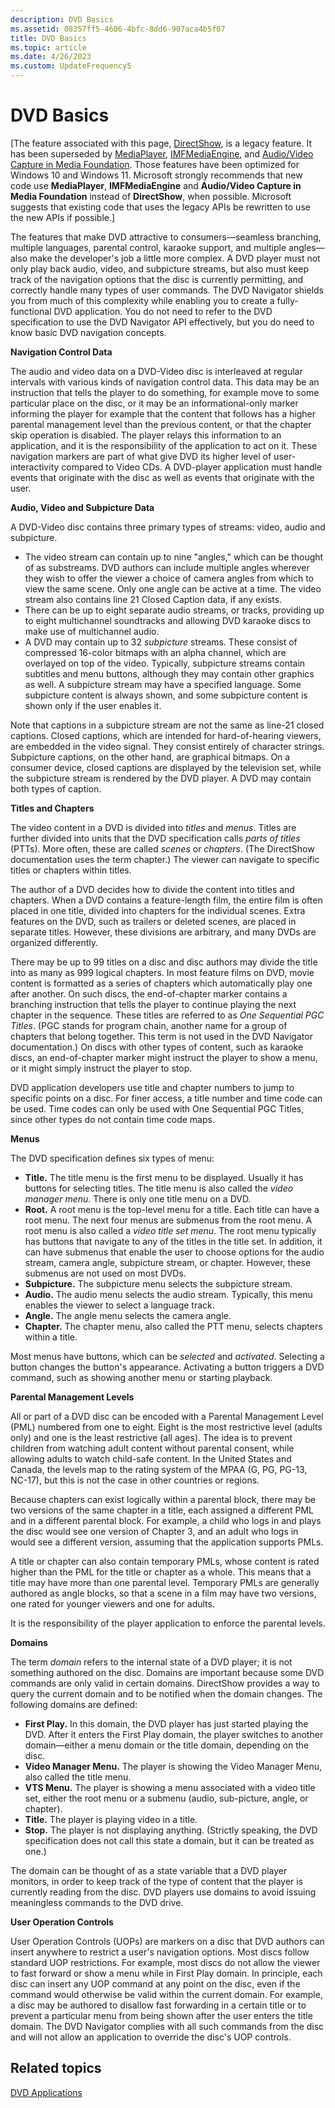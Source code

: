 ```yaml
---
description: DVD Basics
ms.assetid: 08357ff5-4606-4bfc-8dd6-907aca4b5f07
title: DVD Basics
ms.topic: article
ms.date: 4/26/2023
ms.custom: UpdateFrequency5
---
```


# DVD Basics

\[The feature associated with this page, [DirectShow](/windows/win32/directshow/directshow), is a legacy feature. It has been superseded by [MediaPlayer](/uwp/api/Windows.Media.Playback.MediaPlayer), [IMFMediaEngine](/windows/win32/api/mfmediaengine/nn-mfmediaengine-imfmediaengine), and [Audio/Video Capture in Media Foundation](/windows/win32/medfound/audio-video-capture-in-media-foundation). Those features have been optimized for Windows 10 and Windows 11. Microsoft strongly recommends that new code use **MediaPlayer**, **IMFMediaEngine** and **Audio/Video Capture in Media Foundation** instead of **DirectShow**, when possible. Microsoft suggests that existing code that uses the legacy APIs be rewritten to use the new APIs if possible.\]

The features that make DVD attractive to consumers—seamless branching, multiple languages, parental control, karaoke support, and multiple angles—also make the developer's job a little more complex. A DVD player must not only play back audio, video, and subpicture streams, but also must keep track of the navigation options that the disc is currently permitting, and correctly handle many types of user commands. The DVD Navigator shields you from much of this complexity while enabling you to create a fully-functional DVD application. You do not need to refer to the DVD specification to use the DVD Navigator API effectively, but you do need to know basic DVD navigation concepts.

**Navigation Control Data**

The audio and video data on a DVD-Video disc is interleaved at regular intervals with various kinds of navigation control data. This data may be an instruction that tells the player to do something, for example move to some particular place on the disc, or it may be an informational-only marker informing the player for example that the content that follows has a higher parental management level than the previous content, or that the chapter skip operation is disabled. The player relays this information to an application, and it is the responsibility of the application to act on it. These navigation markers are part of what give DVD its higher level of user-interactivity compared to Video CDs. A DVD-player application must handle events that originate with the disc as well as events that originate with the user.

**Audio, Video and Subpicture Data**

A DVD-Video disc contains three primary types of streams: video, audio and subpicture.

-   The video stream can contain up to nine "angles," which can be thought of as substreams. DVD authors can include multiple angles wherever they wish to offer the viewer a choice of camera angles from which to view the same scene. Only one angle can be active at a time. The video stream also contains line 21 Closed Caption data, if any exists.
-   There can be up to eight separate audio streams, or tracks, providing up to eight multichannel soundtracks and allowing DVD karaoke discs to make use of multichannel audio.
-   A DVD may contain up to 32 *subpicture* streams. These consist of compressed 16-color bitmaps with an alpha channel, which are overlayed on top of the video. Typically, subpicture streams contain subtitles and menu buttons, although they may contain other graphics as well. A subpicture stream may have a specified language. Some subpicture content is always shown, and some subpicture content is shown only if the user enables it.

Note that captions in a subpicture stream are not the same as line-21 closed captions. Closed captions, which are intended for hard-of-hearing viewers, are embedded in the video signal. They consist entirely of character strings. Subpicture captions, on the other hand, are graphical bitmaps. On a consumer device, closed captions are displayed by the television set, while the subpicture stream is rendered by the DVD player. A DVD may contain both types of caption.

**Titles and Chapters**

The video content in a DVD is divided into *titles* and *menus*. Titles are further divided into units that the DVD specification calls *parts of titles* (PTTs). More often, these are called *scenes* or *chapters*. (The DirectShow documentation uses the term chapter.) The viewer can navigate to specific titles or chapters within titles.

The author of a DVD decides how to divide the content into titles and chapters. When a DVD contains a feature-length film, the entire film is often placed in one title, divided into chapters for the individual scenes. Extra features on the DVD, such as trailers or deleted scenes, are placed in separate titles. However, these divisions are arbitrary, and many DVDs are organized differently.

There may be up to 99 titles on a disc and disc authors may divide the title into as many as 999 logical chapters. In most feature films on DVD, movie content is formatted as a series of chapters which automatically play one after another. On such discs, the end-of-chapter marker contains a branching instruction that tells the player to continue playing the next chapter in the sequence. These titles are referred to as *One Sequential PGC Titles*. (PGC stands for program chain, another name for a group of chapters that belong together. This term is not used in the DVD Navigator documentation.) On discs with other types of content, such as karaoke discs, an end-of-chapter marker might instruct the player to show a menu, or it might simply instruct the player to stop.

DVD application developers use title and chapter numbers to jump to specific points on a disc. For finer access, a title number and time code can be used. Time codes can only be used with One Sequential PGC Titles, since other types do not contain time code maps.

**Menus**

The DVD specification defines six types of menu:

-   **Title.** The title menu is the first menu to be displayed. Usually it has buttons for selecting titles. The title menu is also called the *video manager menu*. There is only one title menu on a DVD.
-   **Root.** A root menu is the top-level menu for a title. Each title can have a root menu. The next four menus are submenus from the root menu. A root menu is also called a *video title set menu*. The root menu typically has buttons that navigate to any of the titles in the title set. In addition, it can have submenus that enable the user to choose options for the audio stream, camera angle, subpicture stream, or chapter. However, these submenus are not used on most DVDs.
-   **Subpicture.** The subpicture menu selects the subpicture stream.
-   **Audio.** The audio menu selects the audio stream. Typically, this menu enables the viewer to select a language track.
-   **Angle.** The angle menu selects the camera angle.
-   **Chapter.** The chapter menu, also called the PTT menu, selects chapters within a title.

Most menus have buttons, which can be *selected* and *activated*. Selecting a button changes the button's appearance. Activating a button triggers a DVD command, such as showing another menu or starting playback.

**Parental Management Levels**

All or part of a DVD disc can be encoded with a Parental Management Level (PML) numbered from one to eight. Eight is the most restrictive level (adults only) and one is the least restrictive (all ages). The idea is to prevent children from watching adult content without parental consent, while allowing adults to watch child-safe content. In the United States and Canada, the levels map to the rating system of the MPAA (G, PG, PG-13, NC-17), but this is not the case in other countries or regions.

Because chapters can exist logically within a parental block, there may be two versions of the same chapter in a title, each assigned a different PML and in a different parental block. For example, a child who logs in and plays the disc would see one version of Chapter 3, and an adult who logs in would see a different version, assuming that the application supports PMLs.

A title or chapter can also contain temporary PMLs, whose content is rated higher than the PML for the title or chapter as a whole. This means that a title may have more than one parental level. Temporary PMLs are generally authored as angle blocks, so that a scene in a film may have two versions, one rated for younger viewers and one for adults.

It is the responsibility of the player application to enforce the parental levels.

**Domains**

The term *domain* refers to the internal state of a DVD player; it is not something authored on the disc. Domains are important because some DVD commands are only valid in certain domains. DirectShow provides a way to query the current domain and to be notified when the domain changes. The following domains are defined:

-   **First Play.** In this domain, the DVD player has just started playing the DVD. After it enters the First Play domain, the player switches to another domain—either a menu domain or the title domain, depending on the disc.
-   **Video Manager Menu.** The player is showing the Video Manager Menu, also called the title menu.
-   **VTS Menu.** The player is showing a menu associated with a video title set, either the root menu or a submenu (audio, sub-picture, angle, or chapter).
-   **Title.** The player is playing video in a title.
-   **Stop.** The player is not displaying anything. (Strictly speaking, the DVD specification does not call this state a domain, but it can be treated as one.)

The domain can be thought of as a state variable that a DVD player monitors, in order to keep track of the type of content that the player is currently reading from the disc. DVD players use domains to avoid issuing meaningless commands to the DVD drive.

**User Operation Controls**

User Operation Controls (UOPs) are markers on a disc that DVD authors can insert anywhere to restrict a user's navigation options. Most discs follow standard UOP restrictions. For example, most discs do not allow the viewer to fast forward or show a menu while in First Play domain. In principle, each disc can insert any UOP command at any point on the disc, even if the command would otherwise be valid within the current domain. For example, a disc may be authored to disallow fast forwarding in a certain title or to prevent a particular menu from being shown after the user enters the title domain. The DVD Navigator complies with all such commands from the disc and will not allow an application to override the disc's UOP controls.

## Related topics

<dl> <dt>

[DVD Applications](dvd-applications.md)
</dt> </dl>

 

 



